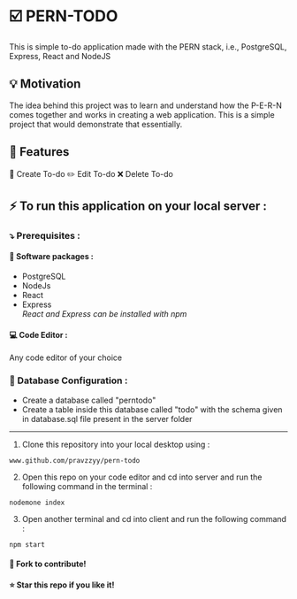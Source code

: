 # :ballot_box_with_check: PERN-TODO

This is simple to-do application made with the PERN stack, i.e., PostgreSQL, Express, React and NodeJS


## :bulb: Motivation

 The idea behind this project was to learn and understand how the P-E-R-N comes together and works in creating a web application. This is a simple project that would demonstrate that essentially. 
 
 
 ## :wrench: Features
 
   :pushpin: Create To-do
   :pencil2:    Edit To-do
   :x:    Delete To-do

## :zap: To run this application on your local server : 
### :arrow_heading_down: Prerequisites :
#### :triangular_flag_on_post: Software packages :
- PostgreSQL 
- NodeJs 
- React 
- Express       
_React and Express can be installed with npm_
#### :computer: Code Editor :
Any code editor of your choice 
### :open_file_folder: Database Configuration :
- Create a database called "perntodo"
- Create a table inside this database called "todo" with the schema given in database.sql file present in the server folder

---

1. Clone this repository into your local desktop using :  
``` 
www.github.com/pravzzyy/pern-todo
```
2. Open this repo on your code editor and cd into server and run the following command in the terminal :
```
nodemone index
```
3. Open another terminal and cd into client and run the following command :
```
npm start
```
#### :fork_and_knife: Fork to contribute!  
#### :star: Star this repo if you like it!
